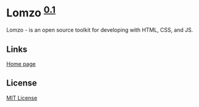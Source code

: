 # Lomzo <sup>[0.1](https://github.com/Lomzo/lomzo/blob/master/CHANGELOG.md)</sup>

Lomzo - is an open source toolkit for developing with HTML, CSS, and JS.

## Links
[Home page](https://github.com/Lomzo/lomzo/)

## License
[MIT License](https://github.com/Lomzo/lomzo/LICENSE.md)